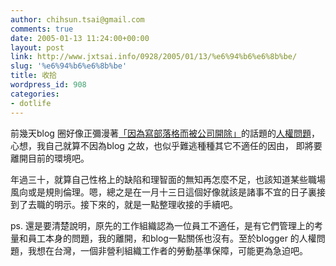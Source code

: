 ```yaml
---
author: chihsun.tsai@gmail.com
comments: true
date: 2005-01-13 11:24:00+00:00
layout: post
link: http://www.jxtsai.info/0928/2005/01/13/%e6%94%b6%e6%8b%be/
slug: '%e6%94%b6%e6%8b%be'
title: 收拾
wordpress_id: 908
categories:
- dotlife
---
```


前幾天blog 圈好像正彌漫著[「因為寫部落格而被公司開除」](http://blogs.guardian.co.uk/news/archives/blogs/2005/01/11/blogged_out_of_a_job.html)的話題的[人權問題](http://heterotopias.org/node/467?PHPSESSID=1f2a07780fd76f948e89534e964c26bb)，心想，我自己就算不因為blog 之故，也似乎難逃種種其它不適任的因由， 即將要離開目前的環境吧。  
  
年過三十，就算自己性格上的缺陷和理智面的無知再怎麼不足，也該知道某些職場風向或是規則倫理。嗯，總之是在一月十三日這個好像就該是諸事不宜的日子裏接到了去職的明示。接下來的，就是一點整理收接的手續吧。  
  
ps. 還是要清楚說明，原先的工作組織認為一位員工不適任，是有它們管理上的考量和員工本身的問題，我的離開，和blog一點關係也沒有。至於blogger 的人權問題，我想在台灣，一個非營利組織工作者的勞動基準保障，可能更為急迫吧。
